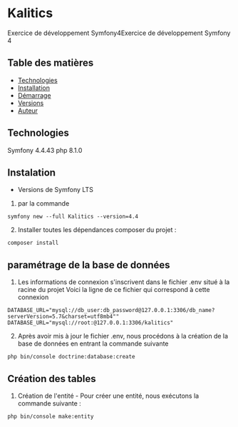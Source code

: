 # Kalitics
Exercice de développement Symfony4Exercice de développement Symfony 4
## Table des matières
<!-- * [Informations générales](#informations-générales) -->
* [Technologies](#technologies)
* [Installation](#installation)
* [Démarrage](#démarrage)
* [Versions](#versions)
* [Auteur](#auteur)
## Technologies
Symfony 4.4.43
php 8.1.0

## Instalation 
* Versions de Symfony LTS 
1. par la commande 
```
symfony new --full Kalitics --version=4.4
```
2. Installer toutes les dépendances composer du projet : 
```
composer install
```
## paramétrage de la base de données
1. Les informations de connexion s'inscrivent dans le fichier .env situé à la racine du projet Voici la ligne de ce fichier qui correspond à cette connexion
```
DATABASE_URL="mysql://db_user:db_password@127.0.0.1:3306/db_name?serverVersion=5.7&charset=utf8mb4""
DATABASE_URL="mysql://root:@127.0.0.1:3306/kalitics"
```
2. Après avoir mis à jour le fichier .env, nous procédons à la création de la base de données en entrant la commande suivante
```
php bin/console doctrine:database:create
```

## Création des tables
1. Création de l'entité
       - Pour créer une entité, nous exécutons la commande suivante :
```
php bin/console make:entity
```